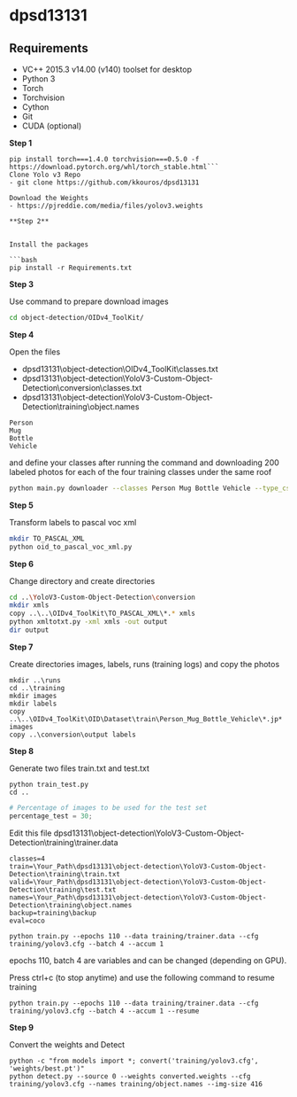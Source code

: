 # dpsd13131
## Requirements
- VC++ 2015.3 v14.00 (v140) toolset for desktop
- Python 3
- Torch
- Torchvision
- Cython
- Git
- CUDA (optional)


**Step 1**

```pip install cython
pip install torch===1.4.0 torchvision===0.5.0 -f https://download.pytorch.org/whl/torch_stable.html```
Clone Yolo v3 Repo
- git clone https://github.com/kkouros/dpsd13131

Download the Weights 
- https://pjreddie.com/media/files/yolov3.weights

**Step 2**


Install the packages

```bash
pip install -r Requirements.txt
```


**Step 3**

Use command to prepare download images
```bash 
cd object-detection/OIDv4_ToolKit/
```


**Step 4**


Open the files

- dpsd13131\object-detection\OIDv4_ToolKit\classes.txt 
- dpsd13131\object-detection\YoloV3-Custom-Object-Detection\conversion\classes.txt
- dpsd13131\object-detection\YoloV3-Custom-Object-Detection\training\object.names

```
Person
Mug
Bottle
Vehicle
```

and define your classes after running the command and downloading 200 labeled photos for each of the four training classes under the same roof
```bash
python main.py downloader --classes Person Mug Bottle Vehicle --type_csv train --multiclasses 1 --limit 200
```


**Step 5**


Transform labels to pascal voc xml
```bash
mkdir TO_PASCAL_XML
python oid_to_pascal_voc_xml.py
```


**Step 6**


Change directory and create directories

```bash
cd ..\YoloV3-Custom-Object-Detection\conversion
mkdir xmls
copy ..\..\OIDv4_ToolKit\TO_PASCAL_XML\*.* xmls
python xmltotxt.py -xml xmls -out output
dir output
```


**Step 7**

Create directories images, labels, runs (training logs) and copy the photos
```
mkdir ..\runs
cd ..\training
mkdir images
mkdir labels
copy ..\..\OIDv4_ToolKit\OID\Dataset\train\Person_Mug_Bottle_Vehicle\*.jp* images
copy ..\conversion\output labels
```
 
 
 **Step 8**
 

Generate two files train.txt and test.txt 
```
python train_test.py
cd ..
```

``` python
# Percentage of images to be used for the test set
percentage_test = 30;
```

Edit this file 
dpsd13131\object-detection\YoloV3-Custom-Object-Detection\training\trainer.data

```
classes=4
train=\Your_Path\dpsd13131\object-detection\YoloV3-Custom-Object-Detection\training\train.txt
valid=\Your_Path\dpsd13131\object-detection\YoloV3-Custom-Object-Detection\training\test.txt
names=\Your_Path\dpsd13131\object-detection\YoloV3-Custom-Object-Detection\training\object.names
backup=training\backup
eval=coco
```

```
python train.py --epochs 110 --data training/trainer.data --cfg training/yolov3.cfg --batch 4 --accum 1
```
epochs 110, batch 4 are variables and can be changed (depending on GPU). 

Press ctrl+c (to stop anytime) and use the following command to resume training
```
python train.py --epochs 110 --data training/trainer.data --cfg training/yolov3.cfg --batch 4 --accum 1 --resume
```



 **Step 9**
 
 Convert the weights and Detect
 
 ```
 python -c "from models import *; convert('training/yolov3.cfg', 'weights/best.pt')"
 python detect.py --source 0 --weights converted.weights --cfg training/yolov3.cfg --names training/object.names --img-size 416
 ```
 
